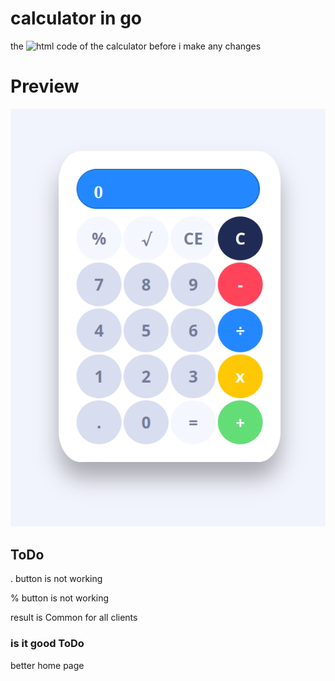 # calculator in go


the ![html code](https://www.geeksforgeeks.org/html-calculator/) of the calculator before i make any changes

# Preview
![alt text](https://github.com/alihes/calc/blob/main/static/Screenshot_20240223_224955.png)

## ToDo

. button is not working

% button is not working

result is Common for all clients

### is it good ToDo
better home page
